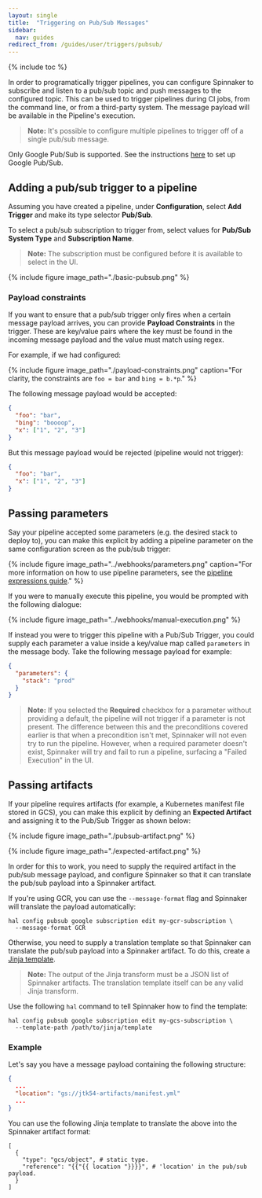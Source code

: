 ```yaml
---
layout: single
title:  "Triggering on Pub/Sub Messages"
sidebar:
  nav: guides
redirect_from: /guides/user/triggers/pubsub/
---
```


{% include toc %}

In order to programatically trigger pipelines, you can configure Spinnaker to
subscribe and listen to a pub/sub topic and push messages to the configured
topic. This can be used to trigger pipelines during CI jobs, from the command line,
or from a third-party system. The message payload will be available in the
Pipeline's execution.

> **Note:**  It's possible to configure multiple pipelines to trigger off of
> a single pub/sub message.

Only Google Pub/Sub is supported. See the instructions
[here](/setup/triggers/google/) to set up Google Pub/Sub.

## Adding a pub/sub trigger to a pipeline

Assuming you have created a pipeline, under __Configuration__, select __Add
Trigger__ and make its type selector __Pub/Sub__.

To select a pub/sub subscription to trigger from, select values for
__Pub/Sub System Type__ and __Subscription Name__. 

> **Note:** The subscription
> must be configured before it is available to select in the UI.

{%
  include
  figure
  image_path="./basic-pubsub.png"
%}

### Payload constraints

If you want to ensure that a pub/sub trigger only fires when a certain message payload
arrives, you can provide __Payload Constraints__ in the trigger. These are
key/value pairs where the key must be found in the incoming message payload and the
value must match using regex.

For example, if we had configured:

{%
  include
  figure
  image_path="./payload-constraints.png"
  caption="For clarity, the constraints are `foo = bar` and `bing = b.*p`."
%}

The following message payload would be accepted:

```json
{
  "foo": "bar",
  "bing": "boooop",
  "x": ["1", "2", "3"]
}
```

But this message payload would be rejected (pipeline would not trigger):

```json
{
  "foo": "bar",
  "x": ["1", "2", "3"]
}
```

## Passing parameters

Say your pipeline accepted some parameters (e.g. the desired stack to deploy
to), you can make this explicit by adding a pipeline parameter on the same
configuration screen as the pub/sub trigger:

{%
  include
  figure
  image_path="../webhooks/parameters.png"
  caption="For more information on how to use pipeline parameters, see the
  [pipeline expressions guide](/guides/user/pipeline-expressions)."
%}

If you were to manually execute this pipeline, you would be prompted with the
following dialogue:

{%
  include
  figure
  image_path="../webhooks/manual-execution.png"
%}

If instead you were to trigger this pipeline with a Pub/Sub Trigger, you could supply
each parameter a value inside a key/value map called `parameters` in the message body. Take the
following message payload for example:

```json
{
  "parameters": {
    "stack": "prod"
  }
}
```

> **Note:** If you selected the __Required__ checkbox for a parameter
> without providing a default, the pipeline will not trigger if a parameter is
> not present. The difference between this and the preconditions covered
> earlier is that when a precondition isn't met, Spinnaker will not even try to
> run the pipeline. However, when a required parameter doesn't exist, Spinnaker
> will try and fail to run a pipeline, surfacing a "Failed Execution" in the
> UI.

## Passing artifacts

If your pipeline requires artifacts (for example, a Kubernetes manifest file
stored in GCS), you can make this explicit by defining an __Expected Artifact__
and assigning it to the Pub/Sub Trigger as shown below:

{%
  include
  figure
  image_path="./pubsub-artifact.png"
%}

{%
  include
  figure
  image_path="./expected-artifact.png"
%}

In order for this to work, you need to supply the required artifact in the
pub/sub message payload, and configure Spinnaker so that it can translate the
pub/sub payload into a Spinnaker artifact.

If you're using GCR, you can use the `--message-format` flag and Spinnaker will
translate the payload automatically:

```
hal config pubsub google subscription edit my-gcr-subscription \
  --message-format GCR
```

Otherwise, you need to supply a translation template so that Spinnaker can
translate the pub/sub payload into a Spinnaker artifact. To do this, create a
[Jinja template](http://jinja.pocoo.org/docs/2.10/templates). 

> **Note:** The output of the Jinja transform must be a JSON list of Spinnaker artifacts. The
> translation template itself can be any valid Jinja transform.

Use the following `hal` command to tell Spinnaker how to find the template:

```
hal config pubsub google subscription edit my-gcs-subscription \
  --template-path /path/to/jinja/template
```

### Example
Let's say you have a message payload containing the following structure:

```json
{
  ...
  "location": "gs://jtk54-artifacts/manifest.yml"
  ...
}
```

You can use the following Jinja template to translate the above into the
Spinnaker artifact format:

```
[
  {
    "type": "gcs/object", # static type.
    "reference": "{{"{{ location "}}}}", # 'location' in the pub/sub payload.
  }
]
```
